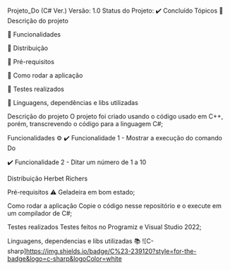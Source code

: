 Projeto_Do (C# Ver.)
Versão: 1.0
Status do Projeto: ✔️ Concluído
Tópicos
🔹 Descrição do projeto

🔹 Funcionalidades

🔹 Distribuição

🔹 Pré-requisitos

🔹 Como rodar a aplicação

🔹 Testes realizados

🔹 Linguagens, dependências e libs utilizadas

Descrição do projeto
O projeto foi criado usando o código usado em C++, porém, transcrevendo o código para a linguagem C#;

Funcionalidades ⚙️
✔️ Funcionalidade 1 - Mostrar a execução do comando Do

✔️ Funcionalidade 2 - Ditar  um número de 1 a 10

Distribuição
Herbet Richers

Pré-requisitos ⚠️
Geladeira em bom estado;

Como rodar a aplicação
Copie o código nesse repositório e o execute em um compilador de C#;

Testes realizados
Testes feitos no Programiz e Visual Studio 2022;

Linguagens, dependencias e libs utilizadas 📚
![C-sharp]https://img.shields.io/badge/C%23-239120?style=for-the-badge&logo=c-sharp&logoColor=white

